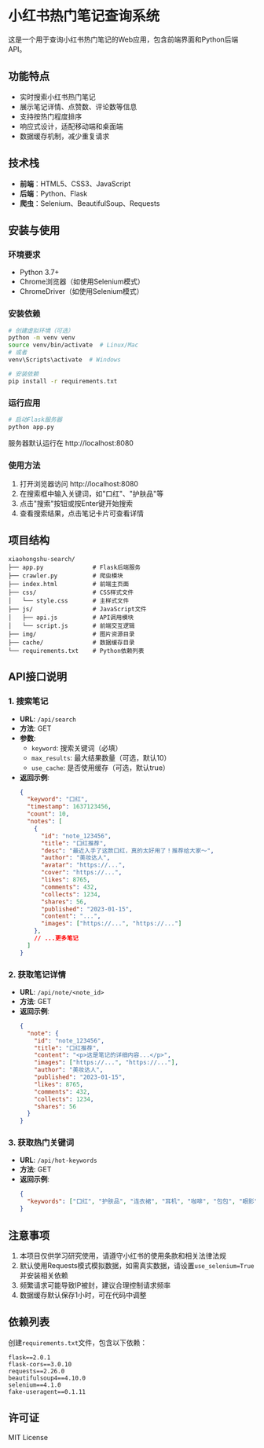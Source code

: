 # 小红书热门笔记查询系统

这是一个用于查询小红书热门笔记的Web应用，包含前端界面和Python后端API。

## 功能特点

- 实时搜索小红书热门笔记
- 展示笔记详情、点赞数、评论数等信息
- 支持按热门程度排序
- 响应式设计，适配移动端和桌面端
- 数据缓存机制，减少重复请求

## 技术栈

- **前端**：HTML5、CSS3、JavaScript
- **后端**：Python、Flask
- **爬虫**：Selenium、BeautifulSoup、Requests

## 安装与使用

### 环境要求

- Python 3.7+
- Chrome浏览器（如使用Selenium模式）
- ChromeDriver（如使用Selenium模式）

### 安装依赖

```bash
# 创建虚拟环境（可选）
python -m venv venv
source venv/bin/activate  # Linux/Mac
# 或者
venv\Scripts\activate  # Windows

# 安装依赖
pip install -r requirements.txt
```

### 运行应用

```bash
# 启动Flask服务器
python app.py
```

服务器默认运行在 http://localhost:8080

### 使用方法

1. 打开浏览器访问 http://localhost:8080
2. 在搜索框中输入关键词，如"口红"、"护肤品"等
3. 点击"搜索"按钮或按Enter键开始搜索
4. 查看搜索结果，点击笔记卡片可查看详情

## 项目结构

```
xiaohongshu-search/
├── app.py              # Flask后端服务
├── crawler.py          # 爬虫模块
├── index.html          # 前端主页面
├── css/                # CSS样式文件
│   └── style.css       # 主样式文件
├── js/                 # JavaScript文件
│   ├── api.js          # API调用模块
│   └── script.js       # 前端交互逻辑
├── img/                # 图片资源目录
├── cache/              # 数据缓存目录
└── requirements.txt    # Python依赖列表
```

## API接口说明

### 1. 搜索笔记

- **URL**: `/api/search`
- **方法**: GET
- **参数**:
  - `keyword`: 搜索关键词（必填）
  - `max_results`: 最大结果数量（可选，默认10）
  - `use_cache`: 是否使用缓存（可选，默认true）
- **返回示例**:
  ```json
  {
    "keyword": "口红",
    "timestamp": 1637123456,
    "count": 10,
    "notes": [
      {
        "id": "note_123456",
        "title": "口红推荐",
        "desc": "最近入手了这款口红，真的太好用了！推荐给大家～",
        "author": "美妆达人",
        "avatar": "https://...",
        "cover": "https://...",
        "likes": 8765,
        "comments": 432,
        "collects": 1234,
        "shares": 56,
        "published": "2023-01-15",
        "content": "...",
        "images": ["https://...", "https://..."]
      },
      // ...更多笔记
    ]
  }
  ```

### 2. 获取笔记详情

- **URL**: `/api/note/<note_id>`
- **方法**: GET
- **返回示例**:
  ```json
  {
    "note": {
      "id": "note_123456",
      "title": "口红推荐",
      "content": "<p>这是笔记的详细内容...</p>",
      "images": ["https://...", "https://..."],
      "author": "美妆达人",
      "published": "2023-01-15",
      "likes": 8765,
      "comments": 432,
      "collects": 1234,
      "shares": 56
    }
  }
  ```

### 3. 获取热门关键词

- **URL**: `/api/hot-keywords`
- **方法**: GET
- **返回示例**:
  ```json
  {
    "keywords": ["口红", "护肤品", "连衣裙", "耳机", "咖啡", "包包", "眼影", "防晒霜", "面膜", "香水"]
  }
  ```

## 注意事项

1. 本项目仅供学习研究使用，请遵守小红书的使用条款和相关法律法规
2. 默认使用Requests模式模拟数据，如需真实数据，请设置`use_selenium=True`并安装相关依赖
3. 频繁请求可能导致IP被封，建议合理控制请求频率
4. 数据缓存默认保存1小时，可在代码中调整

## 依赖列表

创建`requirements.txt`文件，包含以下依赖：

```
flask==2.0.1
flask-cors==3.0.10
requests==2.26.0
beautifulsoup4==4.10.0
selenium==4.1.0
fake-useragent==0.1.11
```

## 许可证

MIT License 